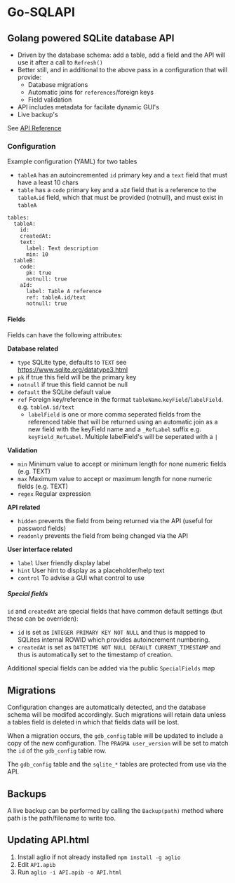 # Go-SQLAPI

## Golang powered SQLite database API

* Driven by the database schema: add a table, add a field and the API will use it after a call to `Refresh()`
* Better still, and in additional to the above pass in a configuration that will provide:
  * Database migrations
  * Automatic joins for `references`/foreign keys
  * Field validation
* API includes metadata for facilate dynamic GUI's
* Live backup's

See [API Reference](API.html)

### Configuration

Example configuration (YAML) for two tables
* `tableA` has an autoincremented `id` primary key
and a `text` field that must have a least 10 chars
* `table` has a `code` primary key and a `aId` field that is a reference to the `tableA`.`id` field, which that must be provided (notnull), and must exist in `tableA`

```
tables:
  tableA:
    id:
    createdAt:
    text:
      label: Text description
      min: 10
  tableB:
    code:
      pk: true
      notnull: true
    aId:
      label: Table A reference
      ref: tableA.id/text
      notnull: true
```

#### Fields

Fields can have the following attributes:

**Database related**

* `type` SQLite type, defaults to `TEXT` see https://www.sqlite.org/datatype3.html
* `pk` if true this field will be the primary key
* `notnull` if true this field cannot be null
* `default` the SQLite default value
* `ref` Foreign key/reference in the format `tableName`.`keyField`/`labelField`. e.g. `tableA.id/text`
  * `labelField` is one or more comma seperated fields from the referenced table that will be returned using an automatic join as a new field with the keyField name and a `_RefLabel` suffix e.g. `keyField_RefLabel`. Multiple labelField's will be seperated with a `|`

**Validation**

* `min` Minimum value to accept or minimum length for none numeric fields (e.g. TEXT)
* `max` Maximum value to accept or maximum length for none numeric fields (e.g. TEXT)
* `regex` Regular expression

**API related**

* `hidden` prevents the field from being returned via the API (useful for password fields)
* `readonly` prevents the field from being changed via the API


**User interface related**

* `label` User friendly display label
* `hint` User hint to display as a placeholder/help text
* `control` To advise a GUI what control to use


##### Special fields

`id` and `createdAt` are special fields that have common default settings (but these can be overriden):

* `id` is set as `INTEGER PRIMARY KEY NOT NULL` and thus is mapped to SQLites internal
ROWID which provides autoincrement numbering.
* `createdAt` is set as `DATETIME NOT NULL DEFAULT CURRENT_TIMESTAMP` and thus is automatically
set to the timestamp of creation.

Additional special fields can be added via the public `SpecialFields` map

## Migrations

Configuration changes are automatically detected, and the database schema will be modifed accordingly.
Such migrations will retain data unless a tables field is deleted in which that fields data will be lost.

When a migration occurs, the `gdb_config` table will be updated to include a copy of the new configuration. The `PRAGMA user_version` will be set to match the `id` of the `gdb_config` table row.

The `gdb_config` table and the `sqlite_*` tables are protected from use via the API.

## Backups

A live backup can be performed by calling the `Backup(path)` method where path is the path/filename to write too.

## Updating API.html

1. Install aglio if not already installed `npm install -g aglio`
1. Edit `API.apib`
1. Run `aglio -i API.apib -o API.html`
